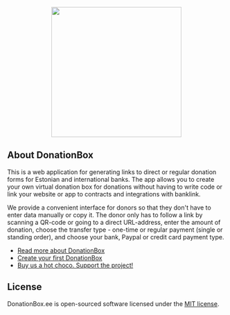 <p align="center"><a href="https://donationbox.ee/" target="_blank"><img src="https://donationbox.ee/img/db-logo-fl.
png" 
width="300"></a></p>

## About DonationBox

This is a web application for generating links to direct or regular donation forms for Estonian and international banks. The app allows you to create your own virtual donation box for donations without having to write code or link your website or app to contracts and integrations with banklink.

We provide a convenient interface for donors so that they don't have to enter data manually or copy it. The donor only has to follow a link by scanning a QR-code or going to a direct URL-address, enter the amount of donation, choose the transfer type - one-time or regular payment (single or standing order), and choose your bank, Paypal or credit card payment type.

- [Read more about DonationBox](https://donationbox.ee/about)
- [Create your first DonationBox](https://donationbox.ee)
- [Buy us a hot choco. Support the project!](https://donationbox.ee/donation?campaign_title=Support+Donationbox.ee&detail=Annetus+donationbox.ee&payee=Pavel+Flei%C5%A1er&iban=EE614204278622417401&pp=pfleiser&rev=pavelvtd)

## License

DonationBox.ee is open-sourced software licensed under the [MIT license](https://opensource.org/licenses/MIT).
